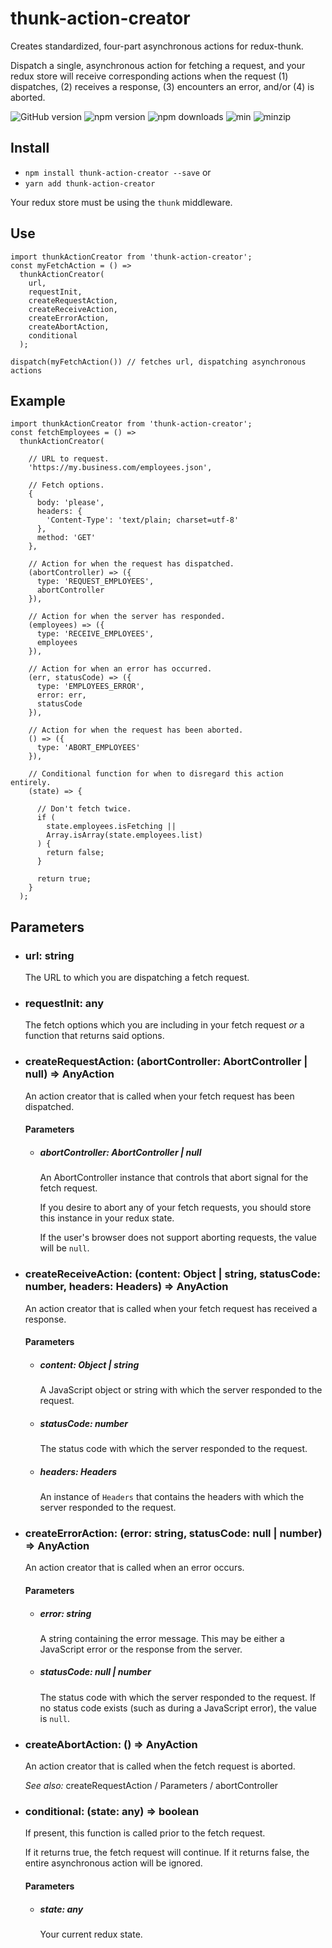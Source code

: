 # thunk-action-creator
Creates standardized, four-part asynchronous actions for redux-thunk.

Dispatch a single, asynchronous action for fetching a request, and your redux store will receive corresponding actions when the request (1) dispatches, (2) receives a response, (3) encounters an error, and/or (4) is aborted.

![GitHub version](https://img.shields.io/github/package-json/v/CharlesStover/thunk-action-creator.svg)
![npm version](https://img.shields.io/npm/v/thunk-action-creator.svg)
![npm downloads](https://img.shields.io/npm/dt/thunk-action-creator.svg)
![min](https://img.shields.io/bundlephobia/min/thunk-action-creator.svg)
![minzip](https://img.shields.io/bundlephobia/minzip/thunk-action-creator.svg)

## Install
* `npm install thunk-action-creator --save` or
* `yarn add thunk-action-creator`

Your redux store must be using the `thunk` middleware.

## Use
```JS
import thunkActionCreator from 'thunk-action-creator';
const myFetchAction = () =>
  thunkActionCreator(
    url,
    requestInit,
    createRequestAction,
    createReceiveAction,
    createErrorAction,
    createAbortAction,
    conditional
  );

dispatch(myFetchAction()) // fetches url, dispatching asynchronous actions
```

## Example
```JS
import thunkActionCreator from 'thunk-action-creator';
const fetchEmployees = () =>
  thunkActionCreator(

    // URL to request.
    'https://my.business.com/employees.json',

    // Fetch options.
    {
      body: 'please',
      headers: {
        'Content-Type': 'text/plain; charset=utf-8'
      },
      method: 'GET'
    },

    // Action for when the request has dispatched.
    (abortController) => ({
      type: 'REQUEST_EMPLOYEES',
      abortController
    }),

    // Action for when the server has responded.
    (employees) => ({
      type: 'RECEIVE_EMPLOYEES',
      employees
    }),

    // Action for when an error has occurred.
    (err, statusCode) => ({
      type: 'EMPLOYEES_ERROR',
      error: err,
      statusCode
    }),

    // Action for when the request has been aborted.
    () => ({
      type: 'ABORT_EMPLOYEES'
    }),

    // Conditional function for when to disregard this action entirely.
    (state) => {

      // Don't fetch twice.
      if (
        state.employees.isFetching ||
        Array.isArray(state.employees.list)
      ) {
        return false;
      }

      return true;
    }
  );
```

## Parameters

* ### url: string
  The URL to which you are dispatching a fetch request.

* ### requestInit: any
  The fetch options which you are including in your fetch request _or_ a function that returns said options.

* ### createRequestAction: (abortController: AbortController | null) => AnyAction
  An action creator that is called when your fetch request has been dispatched.
  #### Parameters
  * ##### abortController: AbortController | null
    An AbortController instance that controls that abort signal for the fetch request.

    If you desire to abort any of your fetch requests, you should store this instance in your redux state.

    If the user's browser does not support aborting requests, the value will be `null`.

* ### createReceiveAction: (content: Object | string, statusCode: number, headers: Headers) => AnyAction
  An action creator that is called when your fetch request has received a response.
  #### Parameters
  * ##### content: Object | string
    A JavaScript object or string with which the server responded to the request.
  * ##### statusCode: number
    The status code with which the server responded to the request.
  * ##### headers: Headers
    An instance of `Headers` that contains the headers with which the server responded to the request.

* ### createErrorAction: (error: string, statusCode: null | number) => AnyAction
  An action creator that is called when an error occurs.
  #### Parameters
  * ##### error: string
    A string containing the error message. This may be either a JavaScript error or the response from the server.
  * ##### statusCode: null | number
    The status code with which the server responded to the request. If no status code exists (such as during a JavaScript error), the value is `null`.

* ### createAbortAction: () => AnyAction
  An action creator that is called when the fetch request is aborted.

  _See also:_ createRequestAction / Parameters / abortController

* ### conditional: (state: any) => boolean
  If present, this function is called prior to the fetch request.

  If it returns true, the fetch request will continue. If it returns false, the entire asynchronous action will be ignored.
  #### Parameters
  * ##### state: any
    Your current redux state.
